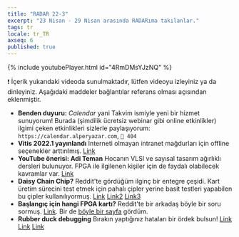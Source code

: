 ```yaml
---
title: "RADAR 22-3"
excerpt: "23 Nisan - 29 Nisan arasında RADARıma takılanlar."
tags: tr
locale: tr_TR
axseq: 6
published: true
---
```


{% include youtubePlayer.html id="4RmDMsYJzNQ" %}

❗ İçerik yukarıdaki videoda sunulmaktadır, lütfen videoyu izleyiniz ya da dinleyiniz.
Aşağıdaki maddeler bağlantılar referans olması açısından eklenmiştir.

- **Benden duyuru:** *Calendar* yani Takvim ismiyle yeni bir hizmet sunuyorum!
  Burada  (şimdilik ücretsiz webinar gibi online etkinlikler) ilgimi çeken
  etkinlikleri sizlerle paylaşıyorum: `https://calendar.alperyazar.com`, `🔗 404`
- **Vitis 2022.1 yayınlandı** İnterneti olmayan intranet mağdurları için
  offline seçenekler arttırılmış. [Link](https://www.xilinx.com/products/design-tools/vitis/vitis-whats-new.html)
- **YouTube önerisi: Adi Teman** Hocanın VLSI ve sayısal tasarım ağırlıklı
  dersleri bulunuyor. FPGA ile ilgilenen kişiler için de faydalı olabilecek
  kavramlar var. [Link](https://www.youtube.com/c/AdiTeman)
- **Daisy Chain Chip?** Reddit'te gördüğüm ilginç bir entegre çeşidi. Kart üretim
  sürecini test etmek için pahalı çipler yerine basit testleri yapabilen bu çipler
  kullanılıyormuş. [Link](https://www.reddit.com/r/FPGA/comments/ucih4i/can_anyone_help_find_information_on_this_chip_a)
  [Link2](https://www.mouser.com/datasheet/2/903/ug112-1595662.pdf)
  [Link3](https://www.topline.tv/daisychain.html)
- **Başlangıç için hangi FPGA kartı?** Reddit'te bir arkadaş böyle bir soru sormuş.
  [Link](https://www.reddit.com/r/FPGA/comments/uek307/beginner_fpga_dev_kit).
  Bir de [böyle bir sayfa](https://joelw.id.au/FPGA/CheapFPGADevelopmentBoards) gördüm.
- **Rubber duck debugging** Bırakın yaptığınız hataları bir ördek bulsun!
  [Link](https://www.freecodecamp.org/news/rubber-duck-debugging/)
  [Link](https://rubberduckdebugging.com/)
  [Link](https://meta.stackexchange.com/questions/308564/stack-exchange-has-been-taken-over-by-a-rubber-duck)
